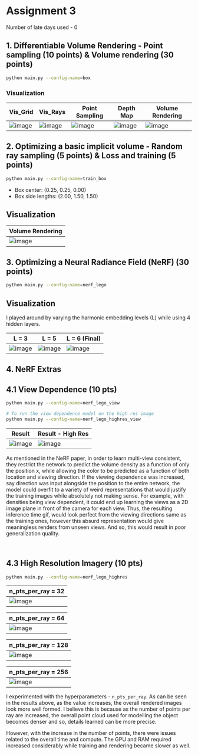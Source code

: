 Assignment 3
===================================

Number of late days used - 0

##  1. Differentiable Volume Rendering - Point sampling (10 points) & Volume rendering (30 points)

```bash
python main.py --config-name=box
```

### Visualization

| Vis_Grid | Vis_Rays | Point Sampling | Depth Map | Volume Rendering |
| -------- | -------- | -------------- | --------- | ---------------- |
| ![image](results/grid1.png) | ![image](results/ray1.png) | ![image](results/points1.png) | ![image](results/depth1.png) | ![image](results/part_1.gif) |

##  2. Optimizing a basic implicit volume - Random ray sampling (5 points) &  Loss and training (5 points)

```bash
python main.py --config-name=train_box
```
- Box center: (0.25, 0.25, 0.00)
- Box side lengths: (2.00, 1.50, 1.50)

##  Visualization

| Volume Rendering |
| ---------------- |
| ![image](results/part_2.gif) |


##  3. Optimizing a Neural Radiance Field (NeRF) (30 points)

```bash
python main.py --config-name=nerf_lego
```

## Visualization

I played around by varying the harmonic embedding levels (L) while using 4 hidden layers.

| L = 3 | L = 5 | L = 6 (Final) |
| ----- | ----- | ----- |
| ![image](results/part_3_3embed.gif) | ![image](results/part_3_5embed.gif) | ![image](results/part_3.gif) |

##  4. NeRF Extras

## 4.1 View Dependence (10 pts)

```bash
python main.py --config-name=nerf_lego_view

# To run the view dependence model on the high res image
python main.py --config-name=nerf_lego_highres_view
```

| Result | Result - High Res |
| ------ | ----------------- |
| ![image](results/part_4.1.gif) | ![image](results/part_4.1_highres.gif) |

As mentioned in the NeRF paper, in order to learn multi-view consistent, they restrict the network to predict the volume density as a function of only the position
x, while allowing the color to be predicted as a function of both location
and viewing direction. If the viewing dependence was increased, say direction was input alongside the position to the entire network, the model could overfit to a variety of weird representations that would justify the training images while absolutely not making sense. For example, with densities being view dependent, it could end up learning the views as a 2D image plane in front of the camera for each view. Thus, the resulting inference time gif, would look perfect from the viewing directions same as the training ones, however this absurd representation would give meaningless renders from unseen views. And so, this would result in poor generalization quality.

<br/>

##  4.3 High Resolution Imagery (10 pts)

```bash
python main.py --config-name=nerf_lego_highres
```

| n_pts_per_ray = 32 |
| -------------- |
| ![image](results/part_4.3_32pts.gif) |

| n_pts_per_ray = 64 |
| -------------- |
| ![image](results/part_4.3_64pts.gif) |

| n_pts_per_ray = 128 |
| --------------- |
| ![image](results/part_4.3_128pts.gif) |

| n_pts_per_ray = 256 |
| --------------- |
| ![image](results/part_4.3_256pts.gif) |

I experimented with the hyperparameters - `n_pts_per_ray`. As can be seen in the results above, as the value increases, the overall rendered images look more well formed. I believe this is because as the number of points per ray are increased, the overall point cloud used for modelling the object becomes denser and so, details learned can be more precise.

However, with the increase in the number of points, there were issues related to the overall time and compute. The GPU and RAM required increased considerably while training and rendering became slower as well.